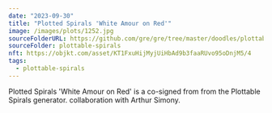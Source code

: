 ```yaml
---
date: "2023-09-30"
title: "Plotted Spirals 'White Amour on Red'"
image: /images/plots/1252.jpg
sourceFolderURL: https://github.com/gre/gre/tree/master/doodles/plottable-spirals
sourceFolder: plottable-spirals
nft: https://objkt.com/asset/KT1FxuHijMyjUiHbAd9b3faaRUvo95oDnjM5/4
tags:
  - plottable-spirals
---
```



Plotted Spirals 'White Amour on Red' is a co-signed from from the Plottable Spirals generator. collaboration with Arthur Simony.

